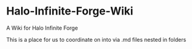 # Halo-Infinite-Forge-Wiki
A Wiki for Halo Infinite Forge

This is a place for us to coordinate on into via .md files nested in folders
